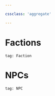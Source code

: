 ```yaml
---

cssclass: 'aggregate'

---
```


# Factions
```query
tag: Faction
```

# NPCs
```query
tag: NPC
```
